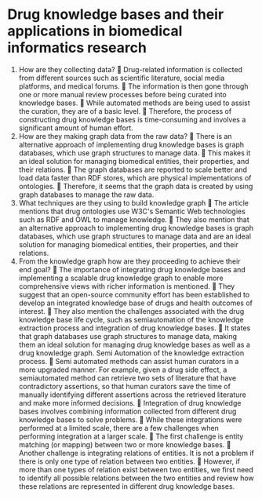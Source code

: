 # Drug knowledge bases and their applications in biomedical informatics research
1. How are they collecting data?
 Drug-related information is collected from different sources such as scientific
literature, social media platforms, and medical forums.
 The information is then gone through one or more manual review processes
before being curated into knowledge bases.
 While automated methods are being used to assist the curation, they are of a
basic level.
 Therefore, the process of constructing drug knowledge bases is time-consuming
and involves a significant amount of human effort.
2. How are they making graph data from the raw data?
 There is an alternative approach of implementing drug knowledge bases is graph
databases, which use graph structures to manage data.
 This makes it an ideal solution for managing biomedical entities, their properties,
and their relations.
 The graph databases are reported to scale better and load data faster than RDF
stores, which are physical implementations of ontologies.
 Therefore, it seems that the graph data is created by using graph databases to
manage the raw data.
3. What techniques are they using to build knowledge graph
 The article mentions that drug ontologies use W3C's Semantic Web technologies
such as RDF and OWL to manage knowledge.
 They also mention that an alternative approach to implementing drug
knowledge bases is graph databases, which use graph structures to manage data
and are an ideal solution for managing biomedical entities, their properties, and
their relations.
4. From the knowledge graph how are they proceeding to achieve their end goal?
 The importance of integrating drug knowledge bases and implementing a
scalable drug knowledge graph to enable more comprehensive views with richer
information is mentioned.
 They suggest that an open-source community effort has been established to
develop an integrated knowledge base of drugs and health outcomes of interest.
 They also mention the challenges associated with the drug knowledge base life
cycle, such as semiautomation of the knowledge extraction process and
integration of drug knowledge bases.
 It states that graph databases use graph structures to manage data, making
them an ideal solution for managing drug knowledge bases as well as a drug
knowledge graph.
Semi Automation of the knowledge extraction process.
 Semi automated methods can assist human curators in a more upgraded
manner. For example, given a drug side effect, a semiautomated method can
retrieve two sets of literature that have contradictory assertions, so that human
curators save the time of manually identifying different assertions across the
retrieved literature and make more informed decisions.
 Integration of drug knowledge bases involves combining information collected
from different drug knowledge bases to solve problems.
 While these integrations were performed at a limited scale, there are a few
challenges when performing integration at a larger scale.
 The first challenge is entity matching (or mapping) between two or more
knowledge bases.
 Another challenge is integrating relations of entities. It is not a problem if
there is only one type of relation between two entities.
 However, if more than one types of relation exist between two entities, we first
need to identify all possible relations between the two entities and review how
these relations are represented in different drug knowledge bases.